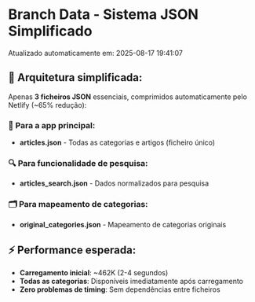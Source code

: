 # Branch Data - Sistema JSON Simplificado
Atualizado automaticamente em: 2025-08-17 19:41:07

## 🎯 Arquitetura simplificada:
Apenas **3 ficheiros JSON** essenciais, comprimidos automaticamente pelo Netlify (~65% redução):

### 📱 Para a app principal:
- **articles.json** - Todas as categorias e artigos (ficheiro único)

### 🔍 Para funcionalidade de pesquisa:
- **articles_search.json** - Dados normalizados para pesquisa

### 🗂️ Para mapeamento de categorias:
- **original_categories.json** - Mapeamento de categorias originais

## ⚡ Performance esperada:
- **Carregamento inicial**: ~462K (2-4 segundos)
- **Todas as categorias**: Disponíveis imediatamente após carregamento
- **Zero problemas de timing**: Sem dependências entre ficheiros

